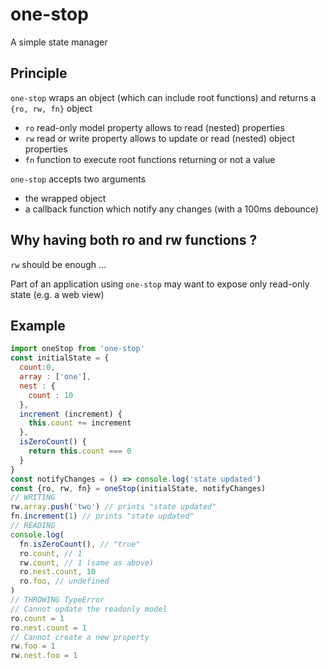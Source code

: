 # one-stop
A simple state manager

## Principle
`one-stop` wraps an object (which can include root functions) and returns a `{ro, rw, fn}` object
- `ro` read-only model property allows to read (nested) properties
- `rw` read or write property allows to update or read (nested) object properties
- `fn` function to execute root functions returning or not a value

`one-stop` accepts two arguments
- the wrapped object
- a callback function which notify any changes (with a 100ms debounce)

## Why having both ro and rw functions ?
`rw` should be enough ...

Part of an application using `one-stop` may want to expose only read-only state (e.g. a web view)

## Example

```javascript
import oneStop from 'one-stop'
const initialState = {
  count:0,
  array : ['one'],
  nest : {
    count : 10
  },
  increment (increment) {
    this.count += increment
  },
  isZeroCount() {
    return this.count === 0
  }
}
const notifyChanges = () => console.log('state updated')
const {ro, rw, fn} = oneStop(initialState, notifyChanges)
// WRITING
rw.array.push('two') // prints "state updated"
fn.increment(1) // prints "state updated"
// READING
console.log(
  fn.isZeroCount(), // "true"
  ro.count, // 1
  rw.count, // 1 (same as above)
  ro.nest.count, 10
  ro.foo, // undefined
)
// THROWING TypeError
// Cannot update the readonly model
ro.count = 1
ro.nest.count = 1
// Cannot create a new property
rw.foo = 1
rw.nest.foo = 1

```